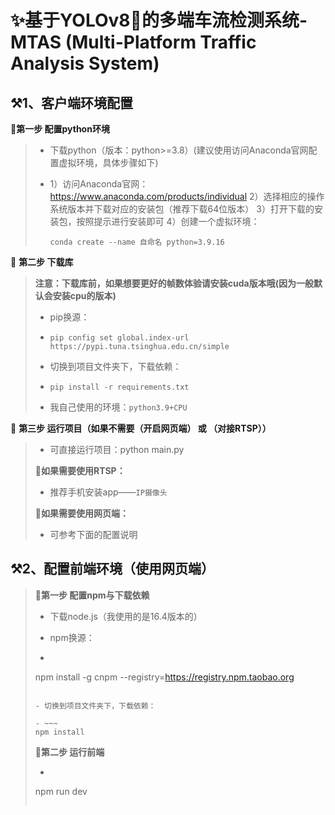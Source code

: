 # ✨基于YOLOv8🚀的多端车流检测系统-MTAS (Multi-Platform Traffic Analysis System)

## ⚒️1、客户端环境配置

🚀**第一步 配置python环境**

> - 下载python（版本：python>=3.8）(建议使用访问Anaconda官网配置虚拟环境，具体步骤如下)
>
> - 1）访问Anaconda官网：https://www.anaconda.com/products/individual
>   2）选择相应的操作系统版本并下载对应的安装包（推荐下载64位版本）
>   3）打开下载的安装包，按照提示进行安装即可
>   4）创建一个虚拟环境：
>
>   ~~~
>   conda create --name 自命名 python=3.9.16
>   ~~~

🚀 **第二步 下载库**

> **注意：下载库前，如果想要更好的帧数体验请安装cuda版本哦(因为一般默认会安装cpu的版本)**
>
> - pip换源：
>
> - ~~~
>   pip config set global.index-url https://pypi.tuna.tsinghua.edu.cn/simple
>   ~~~
>
> - 切换到项目文件夹下，下载依赖：
>
> - ~~~
>   pip install -r requirements.txt
>   ~~~
>
> - 我自己使用的环境：`python3.9+CPU`

🚀 **第三步 运行项目（如果不需要（开启网页端） 或 （对接RTSP））**

> - 可直接运行项目：python main.py
>
> 🚀**如果需要使用RTSP：**
>
> - 推荐手机安装app——`IP摄像头`
>
> 🚀**如果需要使用网页端：**
>
> - 可参考下面的配置说明


## ⚒️2、配置前端环境（使用网页端）

>🚀**第一步 配置npm与下载依赖**
>
>- 下载node.js（我使用的是16.4版本的）
>
>- npm换源：
>
>- ~~~
>  npm install -g cnpm --registry=https://registry.npm.taobao.org
>  ~~~
>
>- 切换到项目文件夹下，下载依赖：
>
>- ~~~
>  npm install
>  ~~~
>
>🚀**第二步 运行前端**
>
>- ~~~
>  npm run dev
>  ~~~

